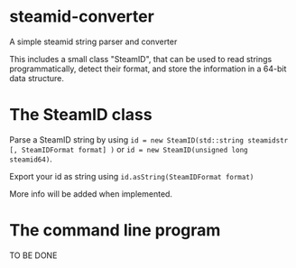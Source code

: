# steamid-converter
A simple steamid string parser and converter

This includes a small class "SteamID", that can be used to read strings programmatically, detect their format, and store the information in a 64-bit data structure.

# The SteamID class
Parse a SteamID string by using `id = new SteamID(std::string steamidstr [, SteamIDFormat format] )` or `id = new SteamID(unsigned long steamid64)`.

Export your id as string using `id.asString(SteamIDFormat format)`

More info will be added when implemented.

# The command line program

TO BE DONE
